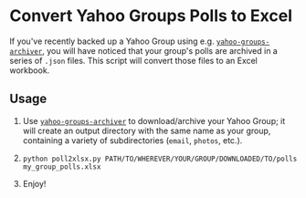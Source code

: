 # Convert Yahoo Groups Polls to Excel

If you've recently backed up a Yahoo Group using e.g. [`yahoo-groups-archiver`](https://github.com/nsapa/yahoo-group-archiver), you will have noticed that your group's polls are archived in a series of `.json` files. This script will convert those files to an Excel workbook.

## Usage

1. Use [`yahoo-groups-archiver`](https://github.com/nsapa/yahoo-group-archiver) to download/archive your Yahoo Group; it will create an output directory with the same name as your group, containing a variety of subdirectories (`email`, `photos`, etc.).

2. `python poll2xlsx.py PATH/TO/WHEREVER/YOUR/GROUP/DOWNLOADED/TO/polls my_group_polls.xlsx`

3. Enjoy!